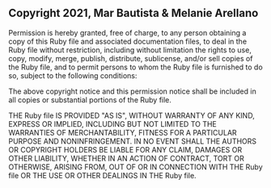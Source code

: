 ## Copyright 2021, Mar Bautista & Melanie Arellano


Permission is hereby granted, free of charge, to any person obtaining a copy of this Ruby file and associated documentation files, to deal in the Ruby file without restriction, including without limitation the rights to use, copy, modify, merge, publish, distribute, sublicense, and/or sell copies of the Ruby file, and to permit persons to whom the Ruby file is furnished to do so, subject to the following conditions:

The above copyright notice and this permission notice shall be included in all copies or substantial portions of the Ruby file.

THE Ruby file IS PROVIDED "AS IS", WITHOUT WARRANTY OF ANY KIND, EXPRESS OR IMPLIED, INCLUDING BUT NOT LIMITED TO THE WARRANTIES OF MERCHANTABILITY, FITNESS FOR A PARTICULAR PURPOSE AND NONINFRINGEMENT. IN NO EVENT SHALL THE AUTHORS OR COPYRIGHT HOLDERS BE LIABLE FOR ANY CLAIM, DAMAGES OR OTHER LIABILITY, WHETHER IN AN ACTION OF CONTRACT, TORT OR OTHERWISE, ARISING FROM, OUT OF OR IN CONNECTION WITH THE Ruby file OR THE USE OR OTHER DEALINGS IN THE Ruby file.